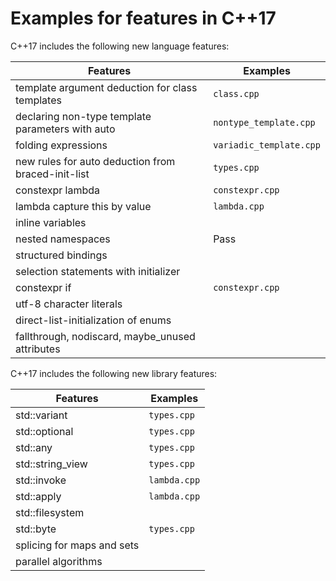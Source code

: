 # Examples for features in C++17

C++17 includes the following new language features:

| Features       | Examples |
| -------------- | ---- |
| template argument deduction for class templates | `class.cpp` |
| declaring non-type template parameters with auto | `nontype_template.cpp` |
| folding expressions | `variadic_template.cpp` |
| new rules for auto deduction from braced-init-list | `types.cpp` |
| constexpr lambda | `constexpr.cpp` |
| lambda capture this by value | `lambda.cpp` |
| inline variables |     |
| nested namespaces | Pass |
| structured bindings |     |
| selection statements with initializer |     |
| constexpr if | `constexpr.cpp` |
| utf-8 character literals |     |
| direct-list-initialization of enums |     |
| fallthrough, nodiscard, maybe_unused attributes |     |

C++17 includes the following new library features:

| Features       | Examples |
| -------------- | ---- |
| std::variant | `types.cpp` |
| std::optional | `types.cpp` |
| std::any | `types.cpp` |
| std::string_view | `types.cpp` |
| std::invoke | `lambda.cpp` |
| std::apply | `lambda.cpp` |
| std::filesystem |     |
| std::byte | `types.cpp` |
| splicing for maps and sets |     |
| parallel algorithms |     |

